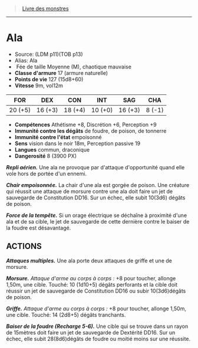 ﻿> [Livre des monstres](tome_of_beasts.md)

---

# Ala

- Source: (LDM p11)(TOB p13)
- Alias: Ala
-  Fée de taille Moyenne (M), chaotique mauvaise
- **Classe d'armure** 17 (armure naturelle)
- **Points de vie** 127 (15d8+60)
- **Vitesse** 9m, vol12m

|FOR|DEX|CON|INT|SAG|CHA|
|---|---|---|---|---|---|
|20 (+5)|16 (+3)|18 (+4)|10 (+0)|16 (+3)|8 (-1)|

- **Compétences** Athétisme +8, Discrétion +6, Perception +9
- **Immunité contre les dégâts** de foudre, de poison, de tonnerre
- **Immunité contre l'état** empoisonné
- **Sens** vision dans le noir 18m, Perception passive 19
- **Langues** commun, draconique
- **Dangerosité** 8 (3900 PX)

**_Repli aérien._** Une ala ne provoque par d'attaque d'opportunité quand elle vole hors de portée d'un ennemi.

**_Chair empoisonnée._** La chair d'une ala est gorgée de poison. Une créature qui réussit une attaque de morsure contre une ala doit faire un jet de sauvegarde de Constitution DD16. Sur un échec, elle subit 10(3d6) dégâts de poison.

**_Force de la tempête._** Si un orage électrique se déchaîne à proximité d'une ala et de sa cible, le jet de sauvegarde de cette dernière contre le baiser de la foudre est désavantagé.

## ACTIONS

**_Attaques multiples._** Une ala porte deux attaques de griffe et une de morsure.

**_Morsure._** _Attaque d'arme au corps à corps :_ +8 pour toucher, allonge 1,50m, une cible. Touché: 10 (1d10+5) dégâts perforants et la cible doit réussir un jet de sauvegarde de Constitution DD16 ou subir 10(3d6)dégâts de poison.

**_Griffe._** _Attaque d'arme au corps à corps :_ +8 pour toucher, allonge 1,50m, une cible. Touché: 14 (2d8+5) dégâts tranchants.

**_Baiser de la foudre (Recharge 5-6)._** Une cible qui se trouve dans un rayon de 15mètres doit faire un jet de sauvegarde de Dextérité DD16. Sur un échec, elle subit 28(8d6)dégâts de foudre ou moitié moins sur une réussite.

